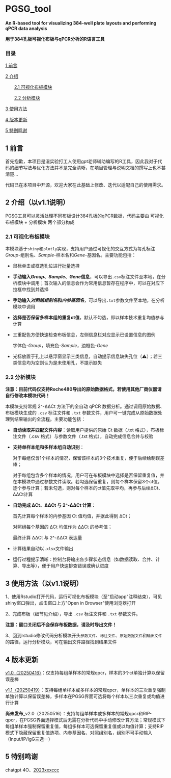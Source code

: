 # PGSG_tool

**An R-based tool for visualizing 384-well plate layouts and performing qPCR data analysis**

**用于384孔板可视化布板与qPCR分析的R语言工具**

### **目录**

[1 前言](#1-前言)  

[2 介绍](#2-介绍)  

  [2.1 可视化布板模块](#21-可视化布板模块)  
  
  [2.2 分析模块](#22-分析模块)  
  
[3 使用方法](#3-使用方法以v11说明)  

[4 版本更新](#4-版本更新)  

[5 特别鸣谢](#5-特别鸣谢)



## 1 前言

首先抱歉，本项目是湿实验打工人使用gpt老师辅助编写的R工具，因此我对于代码的细节写法与优化方法并不是完全清晰，在项目管理与说明文档的撰写上也不甚清楚...

代码已在本项目中开源，欢迎大家在此基础上修改、迭代以适配自己的使用需求。

## 2 介绍（以v1.1说明）

PGSG工具可以灵活处理不同布板设计384孔板的qPCR数据，代码主要由 可视化布板模块 + 分析模块 两个部分构成

### 2.1 可视化布板模块

本模块基于`shiny`和`plotly`实现，支持用户通过可视化的交互方式为每孔标注*Group*-组别名、*Sample*-样本名和*Gene*-基因名。主要功能包括：

-   鼠标单击或框选孔位进行批量选择

-   **手动输入*Group*、*Sample*、*Gene*信息**，可以导出`.csv`标注文件至本地，在分析模块中调用；首次输入的信息会作为常用信息暂存在程序中，可以在对应下拉框中找到并选择

-   **手动输入*对照组组别名*和*内参基因名***，可以导出`.txt`参数文件至本地，在分析模块中调用

-   **选择是否保留多样本组的重复ct值**，默认不勾选，即以样本技术重复均值参与计算

-   三重配色方便快速检查布板信息，左侧信息栏对应显示已设置信息的图例

    字体色-*Group*，填充色-*Sample*，边框色-*Gene*

-   光标放置于孔上以悬浮窗显示三类信息，自动提示信息缺失孔位（⚠️）；若三类信息均为空则认为是未使用孔，不提示缺失

### 2.2 分析模块

**注意：目前代码仅支持Roche480导出的原始数据格式，若使用其他厂商仪器请自行修改本模块代码！**

本模块支持常规 2\^-ΔΔCt 方法下的全自动 qPCR 数据分析。通过调用原始数据、布板模块生成的 `.csv` 标注文件和 `.txt` 参数文件，用户可一键完成从原始数据处理到结果输出的全流程。主要功能包括：

-   **自动读取并匹配文件内容**：读取用户提供的原始 Ct 数据（.txt 格式），布板标注文件（.csv 格式）与参数文件（.txt 格式），自动完成信息合并与校验

-   **支持单样本组和多样本组自动识别**：

    对于每组仅含1个样本的情况，保留该样本的3个技术重复，便于后续绘制误差棒；

    对于每组包含多个样本的情况，用户可在布板模块中选择是否保留重复值，并在本模块中通过参数文件读取。若勾选保留重复，则每个样本保留3个ct值，逐个参与计算；若未勾选，则对每个样本的ct值先取平均，再参与后续ΔCt、ΔΔCt计算

-   **自动完成 ΔCt、ΔΔCt 与 2\^-ΔΔCt 计算**：

    首先计算每个样本的内参基因 Ct 值均值，并据此得到 ΔCt；

    对照组每个基因的 ΔCt 均值作为 ΔΔCt 的参考值；

    最终计算 ΔΔCt 与 2\^-ΔΔCt 表达量

-   计算结果自动以`.xlsx`文件输出

-   运行过程提示清晰：控制台将输出各步骤状态信息（如数据读取、合并、计算、导出等），便于用户快速排查错误或确认进度

## 3 使用方法（以v1.1说明）

1、使用Rstudio打开代码，运行可视化布板模块（至\"启动app\"注释结束），可见shiny窗口弹出，点击窗口上方\"Open in Browser\"使用浏览器打开

2、完成布板（细节见介绍），导出 `.csv` 标注文件和 `.txt` 参数文件。

**注意：窗口关闭后不会保存布板数据，请及时导出文件！**

3、回到rstudio修改代码分析模块开头`参数文件`、`标注文件`、`原始数据文件`和`输出文件`的路径，运行分析模块，可在输出文件路径找到结果文件

## 4 版本更新

[v1.0（20250416）](./PGSG_V1.0.R)：仅支持每组单样本的常规qpcr，样本的3个ct单独计算以保留误差棒

[v1.1（20250419）](./PGSG_v1.1.R)：支持每组单样本或多样本的常规qpcr，单样本的三次重复强制单独计算以保留误差棒，多样本在PGSG界面可选将每个样本以三次重复或均值进行计算

**尚未发布**\_v2.0（20250516）：支持每组单样本或多样本的常规qpcr和RIP-qpcr，在PGSG界面选择模式后无需在分析代码中手动修改计算方法；常规模式下每组单样本强制保留重复值，每组多样本可选保留重复值或以均值计算；支持RIP模式下隐藏保留重复值选项、内参基因名、对照组别名，组别不可手动输入（Input/IP/IgG三选一）

## 5 特别鸣谢

chatgpt 4O、[2023xxxccc](https://github.com/2023xxxccc)
